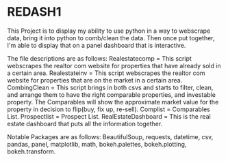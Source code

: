 # REDASH1
This Project is to display my ability to use python in a way to webscrape data, bring it into python to comb/clean the data. Then once put together, I'm able to display that on a panel dashboard that is interactive.

The file descriptions are as follows:
Realestatecomp = This script webscrapes the realtor com website for properties that have already sold in a certain area.
Realestateinv = This script webscrapes the realtor com website for properties that are on the market in a certain area.
CombingClean = This script brings in both csvs and starts to filter, clean, and arrange them to have the right comparable properties, and investable property. The Comparables will show the approximate market value for the property in decision to flip(buy, fix up, re-sell). 
Complist = Comparables List.
Prospectlist = Prospect List.
RealEstateDashboard = This is the real estate dashboard that puts all the information together.

Notable Packages are as follows: BeautifulSoup, requests, datetime, csv, pandas, panel, matplotlib, math, bokeh.palettes, bokeh.plotting, bokeh.transform.
